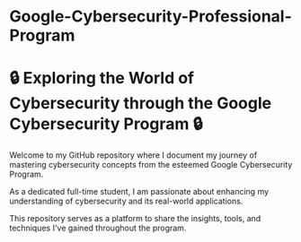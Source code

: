 # Google-Cybersecurity-Professional-Program

# 🔒 Exploring the World of Cybersecurity through the Google Cybersecurity Program 🔒

Welcome to my GitHub repository where I document my journey of mastering cybersecurity concepts from the esteemed Google Cybersecurity Program. 

As a dedicated full-time student, I am passionate about enhancing my understanding of cybersecurity and its real-world applications. 

This repository serves as a platform to share the insights, tools, and techniques I've gained throughout the program.
